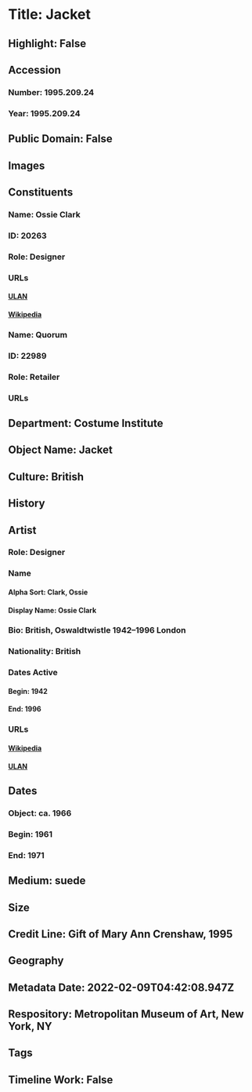 # Title: Jacket
## Highlight: False
## Accession
### Number: 1995.209.24
### Year: 1995.209.24
## Public Domain: False
## Images
## Constituents
### Name: Ossie Clark
### ID: 20263
### Role: Designer
### URLs
#### [ULAN](http://vocab.getty.edu/page/ulan/500524663)
#### [Wikipedia](https://www.wikidata.org/wiki/Q7107475)
### Name: Quorum
### ID: 22989
### Role: Retailer
### URLs
## Department: Costume Institute
## Object Name: Jacket
## Culture: British
## History
## Artist
### Role: Designer
### Name
#### Alpha Sort: Clark, Ossie
#### Display Name: Ossie Clark
### Bio: British, Oswaldtwistle 1942–1996 London
### Nationality: British
### Dates Active
#### Begin: 1942
#### End: 1996
### URLs
#### [Wikipedia](https://www.wikidata.org/wiki/Q7107475)
#### [ULAN](http://vocab.getty.edu/page/ulan/500524663)
## Dates
### Object: ca. 1966
### Begin: 1961
### End: 1971
## Medium: suede
## Size
## Credit Line: Gift of Mary Ann Crenshaw, 1995
## Geography
## Metadata Date: 2022-02-09T04:42:08.947Z
## Respository: Metropolitan Museum of Art, New York, NY
## Tags
## Timeline Work: False